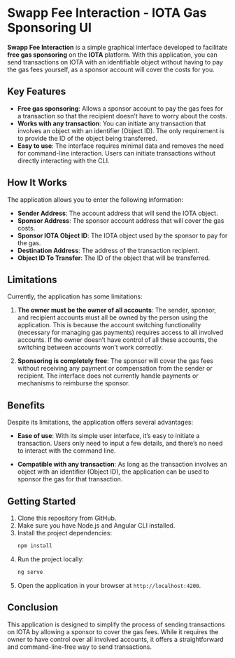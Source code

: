 # Swapp Fee Interaction - IOTA Gas Sponsoring UI

**Swapp Fee Interaction** is a simple graphical interface developed to facilitate **free gas sponsoring** on the **IOTA** platform. With this application, you can send transactions on IOTA with an identifiable object without having to pay the gas fees yourself, as a sponsor account will cover the costs for you.

## Key Features

- **Free gas sponsoring**: Allows a sponsor account to pay the gas fees for a transaction so that the recipient doesn’t have to worry about the costs.
- **Works with any transaction**: You can initiate any transaction that involves an object with an identifier (Object ID). The only requirement is to provide the ID of the object being transferred.
- **Easy to use**: The interface requires minimal data and removes the need for command-line interaction. Users can initiate transactions without directly interacting with the CLI.

## How It Works

The application allows you to enter the following information:
- **Sender Address**: The account address that will send the IOTA object.
- **Sponsor Address**: The sponsor account address that will cover the gas costs.
- **Sponsor IOTA Object ID**: The IOTA object used by the sponsor to pay for the gas.
- **Destination Address**: The address of the transaction recipient.
- **Object ID To Transfer**: The ID of the object that will be transferred.

## Limitations

Currently, the application has some limitations:

1. **The owner must be the owner of all accounts**: The sender, sponsor, and recipient accounts must all be owned by the person using the application. This is because the account switching functionality (necessary for managing gas payments) requires access to all involved accounts. If the owner doesn’t have control of all these accounts, the switching between accounts won’t work correctly.

2. **Sponsoring is completely free**: The sponsor will cover the gas fees without receiving any payment or compensation from the sender or recipient. The interface does not currently handle payments or mechanisms to reimburse the sponsor.

## Benefits

Despite its limitations, the application offers several advantages:

- **Ease of use**: With its simple user interface, it’s easy to initiate a transaction. Users only need to input a few details, and there’s no need to interact with the command line.

- **Compatible with any transaction**: As long as the transaction involves an object with an identifier (Object ID), the application can be used to sponsor the gas for that transaction.

## Getting Started

1. Clone this repository from GitHub.
2. Make sure you have Node.js and Angular CLI installed.
3. Install the project dependencies:
    ```bash
    npm install
    ```
4. Run the project locally:
    ```bash
    ng serve
    ```
5. Open the application in your browser at `http://localhost:4200`.

## Conclusion

This application is designed to simplify the process of sending transactions on IOTA by allowing a sponsor to cover the gas fees. While it requires the owner to have control over all involved accounts, it offers a straightforward and command-line-free way to send transactions.

